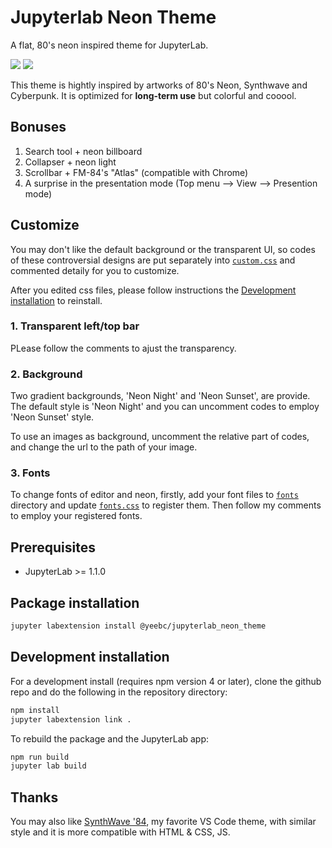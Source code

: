 # Jupyterlab Neon Theme

A flat, 80's neon inspired theme for JupyterLab.

<img src="https://raw.githubusercontent.com/yeebc/jupyterlab-neon-theme/master/screenshots/Neon Night.png" />
<img src="https://raw.githubusercontent.com/yeebc/jupyterlab-neon-theme/master/screenshots/Neon Sunset.png" />

This theme is hightly inspired by artworks of 80's Neon, Synthwave and Cyberpunk. It is optimized for **long-term use** but colorful and cooool.


## Bonuses
1. Search tool + neon billboard
2. Collapser + neon light
3. Scrollbar + FM-84's "Atlas"  (compatible with Chrome)
4. A surprise in the presentation mode (Top menu --> View --> Presention mode)


## Customize
You may don't like the default background or the transparent UI, so codes of these controversial designs are put separately into [`custom.css`](https://github.com/yeebc/jupyterlab-neon-theme/tree/master/style/custom.css) and commented detaily for you to customize. 

After you edited css files, please follow instructions the [Development installation](https://github.com/yeebc/jupyterlab-neon-theme#development-installation) to reinstall.

### 1. Transparent left/top bar
PLease follow the comments to ajust the transparency.

### 2. Background
Two gradient backgrounds, 'Neon Night' and 'Neon Sunset', are provide. The default style is 'Neon Night' and you can uncomment codes to employ 'Neon Sunset' style.

To use an images as background, uncomment the relative part of codes, and change the url to the path of your image.

### 3. Fonts
To change fonts of editor and neon, firstly, add your font files to [`fonts`](https://github.com/yeebc/jupyterlab-neon-theme/tree/master/style/fonts) directory and update [`fonts.css`](https://github.com/yeebc/jupyterlab-neon-theme/blob/master/style/fonts.css) to register them. Then follow my comments to employ your registered fonts.


## Prerequisites

* JupyterLab >= 1.1.0


## Package installation

```bash
jupyter labextension install @yeebc/jupyterlab_neon_theme
```


## Development installation

For a development install (requires npm version 4 or later), clone the github repo and do the following in the repository directory:

```bash
npm install
jupyter labextension link .
```

To rebuild the package and the JupyterLab app:

```bash
npm run build
jupyter lab build
```


## Thanks
You may also like  [SynthWave '84](https://github.com/robb0wen/synthwave-vscode), my favorite VS Code theme,  with similar style and  it is more compatible with HTML & CSS, JS.
